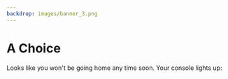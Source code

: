 ```yaml
---
backdrop: images/banner_3.png
---
```


# A Choice

Looks like you won't be going home any time soon. Your console lights up:

<Page url="/rocket/it/soho" instructions="" action="Press the red button" condition="none" />

<Page url="/rocket/it/rosetta" instructions="" action="Flip the blue switch" condition="none" />

<Page url="/rocket/it/magnet" instructions="" action="Pull the handle" condition="none" />

<Page url="/rocket/it/cluster" instructions="" action="Twist the gold knob" condition="none" />



